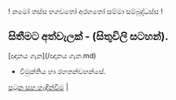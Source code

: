 ! නමෝ තස්ස භගවතෝ අරහතෝ සම්මා සම්බුද්ධස්ස !
## සිතීමට අත්වැලක් - (සිතුවිලි සටහන්).

[ඥානය ගැන](/ඥානය ගැන.md)

  
- විමුක්තිය හා රහතන්වහන්සේ.



[පටුන සහ හැඳින්වීම](/හැඳින්වීම.md) |
